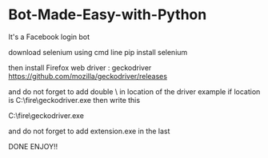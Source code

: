 # Bot-Made-Easy-with-Python
It's a Facebook login bot

download selenium using cmd line 
pip install selenium

then install Firefox web driver : geckodriver
https://github.com/mozilla/geckodriver/releases

and do not forget to add double \\ in location of the driver 
example if location is C:\fire\geckodriver.exe
then write this

C:\\fire\\geckodriver.exe

and do not forget to add extension.exe in the last

DONE ENJOY!!
